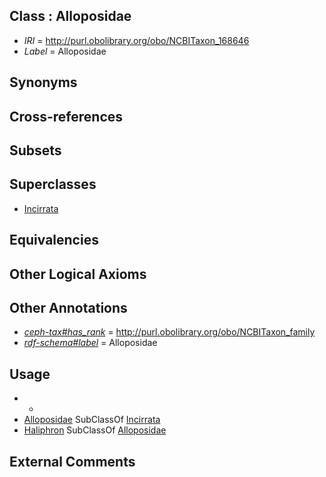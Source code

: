 
## Class : Alloposidae

 * *IRI* = http://purl.obolibrary.org/obo/NCBITaxon_168646
 * *Label* = Alloposidae

## Synonyms


## Cross-references


## Subsets


## Superclasses

 * [Incirrata](../../NCBITaxon/46/NCBITaxon_6646.md)

## Equivalencies


## Other Logical Axioms


## Other Annotations

 * *[ceph-tax#has_rank](../../ceph-tax#has/nk/ceph-tax#has_rank.md)* = http://purl.obolibrary.org/obo/NCBITaxon_family
 * *[rdf-schema#label](../../el/rdf-schema#label.md)* = Alloposidae

## Usage

 * -
 * [Alloposidae](../../NCBITaxon/46/NCBITaxon_168646.md) SubClassOf [Incirrata](../../NCBITaxon/46/NCBITaxon_6646.md)
 * [Haliphron](../../NCBITaxon/47/NCBITaxon_168647.md) SubClassOf [Alloposidae](../../NCBITaxon/46/NCBITaxon_168646.md)

## External Comments


